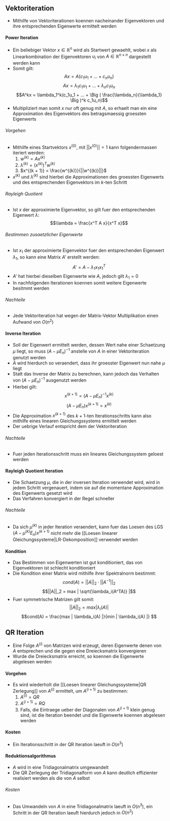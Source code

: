 ## Vektoriteration
- Mithilfe von Vektoriterationen koennen nacheinander Eigenvektoren und ihre entsprechenden Eigenwerte ermittelt werden
#### Power Iteration
- Ein beliebiger Vektor $x \in \mathbb{R}^n$ wird als Startwert gewaehlt, wobei $x$ als Linearkombination der Eigenvektoren $u_i$ von $A \in \mathbb{R}^{n \times n}$ dargestellt werden kann
- Somit gilt:
$$Ax = A(c_1u_1 + ... + c_n u_n)$$
$$Ax = \lambda_1c_1u_1 + ... + \lambda_nc_1u_n$$
$$A^kx = \lambda_1^k(c_1u_1 + ... + \Big ( \frac{\lambda_n}{\lambda_1} \Big )^k c_1u_n)$$
- Multipliziert man somit $x$ nur oft genug mit $A$, so erhaelt man ein eine Approximation des Eigenvektors des betragsmaessig groessten Eigenwerts
###### Vorgehen
- Mithilfe eines Startvektors $x^{(0)}$, mit $|| x^{(0)} || = 1$ kann folgendermassen iteriert werden:
	1. $w^{(k)} = A x^{(k)}$
	2. $\lambda^{(k)} = (x^{(k)})^T w^{(k)}$
	3. $x^{(k + 1)} = \frac{w^{(k)}}{||w^{(k)}||}$
- $x^{(k)}$ und $\lambda^{(k)}$ sind hierbei die Approximationen des groessten Eigenwerts und des entsprechenden Eigenvektors im $k$-ten Schritt
###### Rayleigh Quotient
- Ist $x$ der approximierte Eigenvektor, so gilt fuer den entsprechenden Eigenwert $\lambda$:
$$\lambda = \frac{x^T A x}{x^T x}$$
###### Bestimmen zusaetzlicher Eigenwerte
- Ist $x_1$ der approximierte Eigenvektor fuer den entsprechenden Eigenwert $\lambda_1$, so kann eine Matrix $A'$ erstellt werden:
$$A' = A - \lambda_1 x_1 x_1^T$$
- $A'$ hat hierbei dieselben Eigenwerte wie $A$, jedoch gilt $\lambda_1 = 0$
- In nachfolgenden Iterationen koennen somit weitere Eigenwerte besitmmt werden
###### Nachteile
- Jede Vektoriteration hat wegen der Matrix-Vektor Multiplikation einen Aufwand von $O(n^2)$
#### Inverse Iteration
- Soll der Eigenwert ermittelt werden, dessen Wert nahe einer Schaetzung $\mu$ liegt, so muss $(A - \mu E_n)^{-1}$ anstelle von $A$ in einer Vektoriteration genutzt werden
- $A$ wird hierdurch so veraendert, dass ihr groesster Eigenwert nun nahe $\mu$ liegt
- Statt das Inverse der Matrix zu berechnen, kann jedoch das Verhalten von $(A - \mu E_n)^{-1}$ ausgenutzt werden
- Hierbei gilt:
$$x^{(k + 1)} = (A - \mu E_n)^{-1} x^{(k)}$$
$$(A - \mu E_n) x^{(k + 1)} = x^{(k)}$$
- Die Approximation $x^{(k+1)}$ des $k+1$-ten Iterationsschritts kann also mithilfe eines linearen Gleichungssystems ermittelt werden
- Der uebrige Verlauf entspricht dem der Vektoriteration
###### Nachteile
- Fuer jeden Iterationsschritt muss ein lineares Gleichungssystem geloest werden
#### Rayleigh Quotient Iteration
- Die Schaetzung $\mu$, die in der inversen Iteration verwendet wird, wird in jedem Schritt vergenauert, indem sie auf die momentane Approximation des Eigenwerts gesetzt wird
- Das Verfahren konvergiert in der Regel schneller
###### Nachteile
- Da sich $\mu^{(k)}$ in jeder Iteration veraendert, kann fuer das Loesen des LGS $(A - \mu^{(k)}E_n)x^{(k + 1)}$ nicht mehr die [[Loesen linearer Gleichungssysteme|LR-Dekomposition]] verwendet werden
#### Kondition
- Das Bestimmen von Eigenwerten ist gut konditioniert, das von Eigenvektoren ist schlecht konditioniert
- Die Kondition einer Matrix wird mithilfe ihrer Spektralnorm bestimmt:
$$cond(A) = ||A||_2 \cdot ||A^{-1}||_2$$
$$||A||_2 = max | \sqrt{\lambda_i(A^TA)} |$$
- Fuer symmetrische Matrizen gilt somit:
$$||A||_2 = max | \lambda_i(A) |$$
$$cond(A) = \frac{max | \lambda_i(A) |}{min | \lambda_i(A) |} $$
## QR Iteration
- Eine Folge $A^{(i)}$ von Matrizen wird erzeugt, deren Eigenwerte denen von $A$ entsprechen und die gegen eine Dreiecksmatrix konvergieren
- Wurde die Dreiecksmatrix erreicht, so koennen die Eigenwerte abgelesen werden
#### Vorgehen
- Es wird wiederholt die [[Loesen linearer Gleichungssysteme|QR Zerlegung]] von $A^{(i)}$ ermittelt, um $A^{(i + 1)}$ zu bestimmen:
	1. $A^{(i)} = QR$
	2. $A^{(i + 1)} = RQ$
	3. Falls, die Eintraege ueber der Diagonalen von $A^{(i + 1)}$ klein genug sind, ist die Iteration beendet und die Eigenwerte koennen abgelesen werden
#### Kosten
- Ein Iterationsschritt in der QR Iteration laeuft in $O(n^3)$
#### Reduktionsalgorithmus
- $A$ wird in eine Tridiagonalmatrix umgewandelt
- Die QR Zerlegung der Tridiagonalform von $A$ kann deutlich effizienter realisiert werden als die von $A$ selbst
###### Kosten
- Das Umwandeln von $A$ in eine Tridiagonalmatrix laeuft in $O(n^3)$, ein Schritt in der QR Iteration laeuft hierdurch jedoch in $O(n^2)$